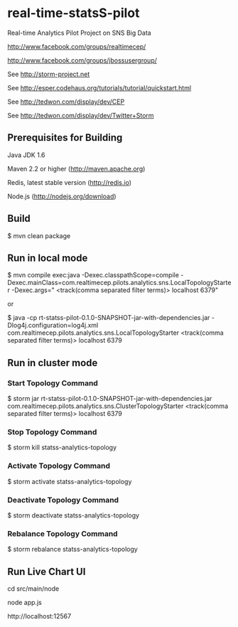 real-time-statsS-pilot
======================

Real-time Analytics Pilot Project on SNS Big Data

http://www.facebook.com/groups/realtimecep/

http://www.facebook.com/groups/jbossusergroup/

See http://storm-project.net

See http://esper.codehaus.org/tutorials/tutorial/quickstart.html

See http://tedwon.com/display/dev/CEP

See http://tedwon.com/display/dev/Twitter+Storm


Prerequisites for Building
-------------------

Java JDK 1.6

Maven 2.2 or higher (http://maven.apache.org)

Redis, latest stable version (http://redis.io)

Node.js (http://nodejs.org/download)



Build
-------------------

$ mvn clean package



Run in local mode
-------------------

$ mvn compile exec:java -Dexec.classpathScope=compile -Dexec.mainClass=com.realtimecep.pilots.analytics.sns.LocalTopologyStarter -Dexec.args="<twitter id> <twitter pwd> <track(comma separated filter terms)> localhost 6379"

or

$ java -cp rt-statss-pilot-0.1.0-SNAPSHOT-jar-with-dependencies.jar -Dlog4j.configuration=log4j.xml com.realtimecep.pilots.analytics.sns.LocalTopologyStarter <twitter id> <twitter pwd> <track(comma separated filter terms)> localhost 6379


Run in cluster mode
-------------------

### Start Topology Command

$ storm jar rt-statss-pilot-0.1.0-SNAPSHOT-jar-with-dependencies.jar com.realtimecep.pilots.analytics.sns.ClusterTopologyStarter <twitter id> <twitter pwd> <track(comma separated filter terms)> localhost 6379


### Stop Topology Command

$ storm kill statss-analytics-topology


### Activate Topology Command

$ storm activate statss-analytics-topology


### Deactivate Topology Command

$ storm deactivate statss-analytics-topology


### Rebalance Topology Command

$ storm rebalance statss-analytics-topology


Run Live Chart UI
-------------------

cd src/main/node

node app.js

http://localhost:12567
